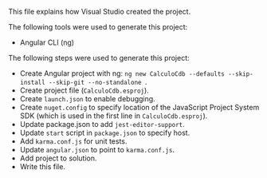 This file explains how Visual Studio created the project.

The following tools were used to generate this project:
- Angular CLI (ng)

The following steps were used to generate this project:
- Create Angular project with ng: `ng new CalculoCdb --defaults --skip-install --skip-git --no-standalone `.
- Create project file (`CalculoCdb.esproj`).
- Create `launch.json` to enable debugging.
- Create `nuget.config` to specify location of the JavaScript Project System SDK (which is used in the first line in `CalculoCdb.esproj`).
- Update package.json to add `jest-editor-support`.
- Update `start` script in `package.json` to specify host.
- Add `karma.conf.js` for unit tests.
- Update `angular.json` to point to `karma.conf.js`.
- Add project to solution.
- Write this file.
